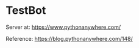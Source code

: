 # TestBot

Server at:
https://www.pythonanywhere.com/

Reference: https://blog.pythonanywhere.com/148/
